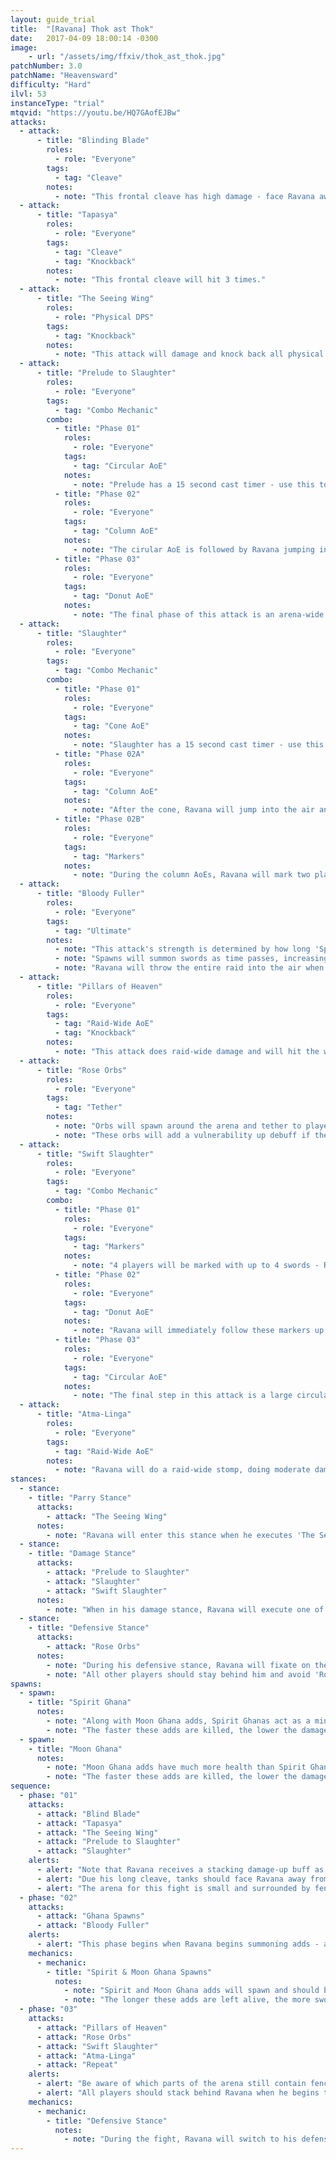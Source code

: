 ```yaml
---
layout: guide_trial
title:  "[Ravana] Thok ast Thok"
date:   2017-04-09 18:00:14 -0300
image:
    - url: "/assets/img/ffxiv/thok_ast_thok.jpg"
patchNumber: 3.0
patchName: "Heavensward"
difficulty: "Hard"
ilvl: 53
instanceType: "trial"
mtqvid: "https://youtu.be/HQ7GAofEJBw"
attacks:
  - attack:
      - title: "Blinding Blade"
        roles:
          - role: "Everyone"
        tags:
          - tag: "Cleave"
        notes:
          - note: "This frontal cleave has high damage - face Ravana away from the raid."
  - attack:
      - title: "Tapasya"
        roles:
          - role: "Everyone"
        tags:
          - tag: "Cleave"
          - tag: "Knockback"
        notes:
          - note: "This frontal cleave will hit 3 times."
  - attack:
      - title: "The Seeing Wing"
        roles:
          - role: "Physical DPS"
        tags:
          - tag: "Knockback"
        notes:
          - note: "This attack will damage and knock back all physical attacks."
  - attack:
      - title: "Prelude to Slaughter"
        roles:
          - role: "Everyone"
        tags:
          - tag: "Combo Mechanic"
        combo:
          - title: "Phase 01"
            roles:
              - role: "Everyone"
            tags:
              - tag: "Circular AoE"
            notes:
              - note: "Prelude has a 15 second cast timer - use this to effectively move out of range to avoid Ravana's first large AoE spin."
          - title: "Phase 02"
            roles:
              - role: "Everyone"
            tags:
              - tag: "Column AoE"
            notes:
              - note: "The cirular AoE is followed by Ravana jumping into the air and placing many overlapping column AoEs all over the arena - run to a safe area to avoid damage."
          - title: "Phase 03"
            roles:
              - role: "Everyone"
            tags:
              - tag: "Donut AoE"
            notes:
              - note: "The final phase of this attack is an arena-wide donut AoE - run to the center of the arena to avoid damage."
  - attack:
      - title: "Slaughter"
        roles:
          - role: "Everyone"
        tags:
          - tag: "Combo Mechanic"
        combo:
          - title: "Phase 01"
            roles:
              - role: "Everyone"
            tags:
              - tag: "Cone AoE"
            notes:
              - note: "Slaughter has a 15 second cast timer - use this to effectively move directly behind Ravana to avoid damage."
          - title: "Phase 02A"
            roles:
              - role: "Everyone"
            tags:
              - tag: "Column AoE"
            notes:
              - note: "After the cone, Ravana will jump into the air and place 2 column AoEs in an 'X' pattern - stand in the safe zones to avoid damage, but watch out for the purple markers placed on members of your party."
          - title: "Phase 02B"
            roles:
              - role: "Everyone"
            tags:
              - tag: "Markers"
            notes:
              - note: "During the column AoEs, Ravana will mark two players with larger purple AoEs - spread apart and avoid other players."
  - attack:
      - title: "Bloody Fuller"
        roles:
          - role: "Everyone"
        tags:
          - tag: "Ultimate"
        notes:
          - note: "This attack's strength is determined by how long 'Spirit Ghana' and 'Moon Ghana' spawns are allowed to live."
          - note: "Spawns will summon swords as time passes, increasing the damage Bloody Fuller will do."
          - note: "Ravana will throw the entire raid into the air when he executes this attack."
  - attack:
      - title: "Pillars of Heaven"
        roles:
          - role: "Everyone"
        tags:
          - tag: "Raid-Wide AoE"
          - tag: "Knockback"
        notes:
          - note: "This attack does raid-wide damage and will hit the whole team with knockback - use the remaining walls on the arena to keep from falling off."
  - attack:
      - title: "Rose Orbs"
        roles:
          - role: "Everyone"
        tags:
          - tag: "Tether"
        notes:
          - note: "Orbs will spawn around the arena and tether to players."
          - note: "These orbs will add a vulnerability up debuff if they hit players - run away from them until the tether breaks."
  - attack:
      - title: "Swift Slaughter"
        roles:
          - role: "Everyone"
        tags:
          - tag: "Combo Mechanic"
        combo:
          - title: "Phase 01"
            roles:
              - role: "Everyone"
            tags:
              - tag: "Markers"
            notes:
              - note: "4 players will be marked with up to 4 swords - Ravana will attack each player in the order of their sword marker (1, 2, 3, 4)."
          - title: "Phase 02"
            roles:
              - role: "Everyone"
            tags:
              - tag: "Donut AoE"
            notes:
              - note: "Ravana will immediately follow these markers up with a arena-wide donut AoE - run to the center to avoid taking damage."
          - title: "Phase 03"
            roles:
              - role: "Everyone"
            tags:
              - tag: "Circular AoE"
            notes:
              - note: "The final step in this attack is a large circular AoE - run towards the edge of the arena to avoid damage."
  - attack:
      - title: "Atma-Linga"
        roles:
          - role: "Everyone"
        tags:
          - tag: "Raid-Wide AoE"
        notes:
          - note: "Ravana will do a raid-wide stomp, doing moderate damage."
stances:
  - stance:
    - title: "Parry Stance"
      attacks:
        - attack: "The Seeing Wing"
      notes:
        - note: "Ravana will enter this stance when he executes 'The Seeing Wing' - physical damage dealers should be wary of knockback."
  - stance:
    - title: "Damage Stance"
      attacks:
        - attack: "Prelude to Slaughter"
        - attack: "Slaughter"
        - attack: "Swift Slaughter"
      notes:
        - note: "When in his damage stance, Ravana will execute one of the 3 slaughter attacks - pay attention to his cast bar to prepare for the appropriate one."
  - stance:
    - title: "Defensive Stance"
      attacks:
        - attack: "Rose Orbs"
      notes:
        - note: "During his defensive stance, Ravana will fixate on the second threat target."
        - note: "All other players should stay behind him and avoid 'Rose Orb' tethers as necessary."
spawns:
  - spawn:
    - title: "Spirit Ghana"
      notes:
        - note: "Along with Moon Ghana adds, Spirit Ghanas act as a minor DPS check."
        - note: "The faster these adds are killed, the lower the damage Ravana will do when he executes 'Bloody Fuller'."
  - spawn:
    - title: "Moon Ghana"
      notes:
        - note: "Moon Ghana adds have much more health than Spirit Ghanas and act as a minor DPS check."
        - note: "The faster these adds are killed, the lower the damage Ravana will do when he executes 'Bloody Fuller'."
sequence:
  - phase: "01"
    attacks:
      - attack: "Blind Blade"
      - attack: "Tapasya"
      - attack: "The Seeing Wing"
      - attack: "Prelude to Slaughter"
      - attack: "Slaughter"
    alerts:
      - alert: "Note that Ravana receives a stacking damage-up buff as the fight goes on - kill him as fast as possible."
      - alert: "Due his long cleave, tanks should face Ravana away from the raid at all times."
      - alert: "The arena for this fight is small and surrounded by fences that will be broken during the course of the fight - pay attention to whether the remaining fences are to avoid being knocked of the edge during 'Pillars of Heaven'."
  - phase: "02"
    attacks:
      - attack: "Ghana Spawns"
      - attack: "Bloody Fuller"
    alerts:
      - alert: "This phase begins when Ravana begins summoning adds - all players should focus down these adds to prevent extra damage during Bloody Fuller."
    mechanics:
      - mechanic:
        - title: "Spirit & Moon Ghana Spawns"
          notes:
            - note: "Spirit and Moon Ghana adds will spawn and should be focused down as fast as possible - note that Moon Ghanas have much more health."
            - note: "The longer these adds are left alive, the more swords will spawn, increasing 'Bloody Fuller's' damage."
  - phase: "03"
    attacks:
      - attack: "Pillars of Heaven"
      - attack: "Rose Orbs"
      - attack: "Swift Slaughter"
      - attack: "Atma-Linga"
      - attack: "Repeat"
    alerts:
      - alert: "Be aware of which parts of the arena still contain fences - you'll need them to prevent yourself from falling off during 'Pillars of Heaven'."
      - alert: "All players should stack behind Ravana when he begins to cast 'Swift Slaughter' to avoid damage."
    mechanics:
      - mechanic:
        - title: "Defensive Stance"
          notes:
            - note: "During the fight, Ravana will switch to his defensive stance and focus the second threat target - tanks should keep him facing away from the raid while everyone else stacks behind him."
---
```


<!--
types: Boss, Miniboss, Add
phase: 01, 02, etc.
alerts: markers, special requirements, stack, raid organization, add phase
mechanic tags: tankbuster, AoE, mechanic, markers, combo mechanic, variation, add, enrage timer, gaze, tether, stack
-->
